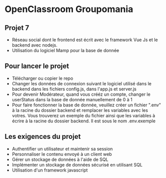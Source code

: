 # OpenClassroom Groupomania 
## Projet 7 

- Réseau social dont le frontend est écrit avec le framework Vue Js et le backend avec nodejs. 
- Utilisation du logiciel Mamp pour la base de donnée 

## Pour lancer le projet 

- Télécharger ou copier le repo
- Changer les données de connexion suivant le logiciel utilisé dans le backend dans les fichiers config.js, dans l'app.js et server.js
- Pour devenir Modérateur, quand vous crééz un compte, changer le userStatus dans la base de donnée manuellement de 0 à 1 
- Pour faire fonctionner la base de donnée, veuillez créer un fichier ".env" à la racine du dossier backend et remplacer les variables avec les votres. Vous trouverez un exemple du fichier ainsi que les variables à écrire à la racine du dossier backend. Il est sous le nom .env.exemple

## Les exigences du projet

- Authentifier un utilisateur et maintenir sa session
- Personnaliser le contenu envoyé à un client web
- Gérer un stockage de données à l'aide de SQL
- Implémenter un stockage de données sécurisé en utilisant SQL
- Utilisation d'un framework javascript

